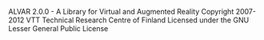 ALVAR 2.0.0 - A Library for Virtual and Augmented Reality
Copyright 2007-2012 VTT Technical Research Centre of Finland
Licensed under the GNU Lesser General Public License